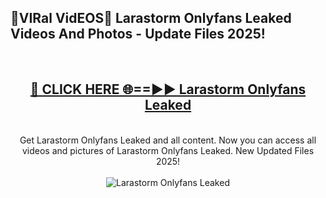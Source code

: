 <h2>🔴VIRal VidEOS🔴 Larastorm Onlyfans Leaked Videos And Photos - Update Files 2025!</h2>
<br>
<div align="center">
<h2><a href="https://virallinks.top/odZfE0" rel="nofollow">🔴 CLICK HERE 🌐==►► Larastorm Onlyfans Leaked</a></h2>
<br>
Get Larastorm Onlyfans Leaked and all content. Now you can access all videos and pictures of Larastorm Onlyfans Leaked. New Updated Files 2025!
<br>
<br>
<a href="https://virallinks.top/odZfE0" rel="nofollow" data-target="animated-image.originalLink"><img src="https://i.imgur.com/dJHk4Zq.gif)" alt="Larastorm Onlyfans Leaked" style="max-width: 100%; display: inline-block;" data-target="animated-image.originalImage"></a>
</div>
<br>
